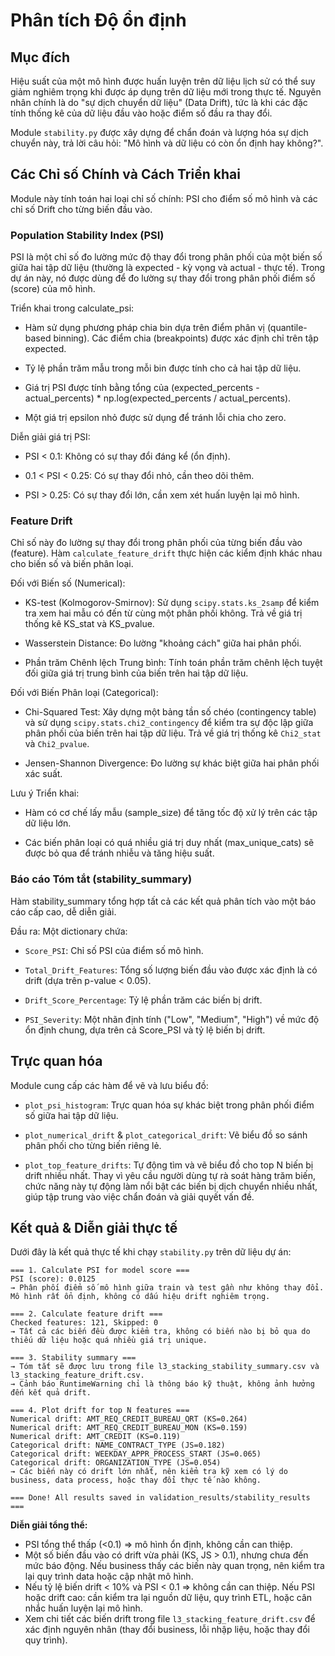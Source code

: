 # **Phân tích Độ ổn định**

## **Mục đích**
Hiệu suất của một mô hình được huấn luyện trên dữ liệu lịch sử có thể suy giảm nghiêm trọng khi được áp dụng trên dữ liệu mới trong thực tế. Nguyên nhân chính là do "sự dịch chuyển dữ liệu" (Data Drift), tức là khi các đặc tính thống kê của dữ liệu đầu vào hoặc điểm số đầu ra thay đổi.

Module `stability.py` được xây dựng để chẩn đoán và lượng hóa sự dịch chuyển này, trả lời câu hỏi: "Mô hình và dữ liệu có còn ổn định hay không?".

## **Các Chỉ số Chính và Cách Triển khai**
Module này tính toán hai loại chỉ số chính: PSI cho điểm số mô hình và các chỉ số Drift cho từng biến đầu vào.

### **Population Stability Index (PSI)**
PSI là một chỉ số đo lường mức độ thay đổi trong phân phối của một biến số giữa hai tập dữ liệu (thường là expected - kỳ vọng và actual - thực tế). Trong dự án này, nó được dùng để đo lường sự thay đổi trong phân phối điểm số (score) của mô hình.

Triển khai trong calculate_psi:

- Hàm sử dụng phương pháp chia bin dựa trên điểm phân vị (quantile-based binning). Các điểm chia (breakpoints) được xác định chỉ trên tập expected.

- Tỷ lệ phần trăm mẫu trong mỗi bin được tính cho cả hai tập dữ liệu.

- Giá trị PSI được tính bằng tổng của (expected_percents - actual_percents) * np.log(expected_percents / actual_percents).

- Một giá trị epsilon nhỏ được sử dụng để tránh lỗi chia cho zero.

Diễn giải giá trị PSI:

- PSI < 0.1: Không có sự thay đổi đáng kể (ổn định).

- 0.1 < PSI < 0.25: Có sự thay đổi nhỏ, cần theo dõi thêm.

- PSI > 0.25: Có sự thay đổi lớn, cần xem xét huấn luyện lại mô hình.

### **Feature Drift**
Chỉ số này đo lường sự thay đổi trong phân phối của từng biến đầu vào (feature). Hàm `calculate_feature_drift` thực hiện các kiểm định khác nhau cho biến số và biến phân loại.

Đối với Biến số (Numerical):

- KS-test (Kolmogorov-Smirnov): Sử dụng `scipy.stats.ks_2samp` để kiểm tra xem hai mẫu có đến từ cùng một phân phối không. Trả về giá trị thống kê KS_stat và KS_pvalue.

- Wasserstein Distance: Đo lường "khoảng cách" giữa hai phân phối.

- Phần trăm Chênh lệch Trung bình: Tính toán phần trăm chênh lệch tuyệt đối giữa giá trị trung bình của biến trên hai tập dữ liệu.

Đối với Biến Phân loại (Categorical):

- Chi-Squared Test: Xây dựng một bảng tần số chéo (contingency table) và sử dụng `scipy.stats.chi2_contingency` để kiểm tra sự độc lập giữa phân phối của biến trên hai tập dữ liệu. Trả về giá trị thống kê `Chi2_stat` và `Chi2_pvalue`.

- Jensen-Shannon Divergence: Đo lường sự khác biệt giữa hai phân phối xác suất.

Lưu ý Triển khai:

- Hàm có cơ chế lấy mẫu (sample_size) để tăng tốc độ xử lý trên các tập dữ liệu lớn.

- Các biến phân loại có quá nhiều giá trị duy nhất (max_unique_cats) sẽ được bỏ qua để tránh nhiễu và tăng hiệu suất.

### **Báo cáo Tóm tắt (stability_summary)**
Hàm stability_summary tổng hợp tất cả các kết quả phân tích vào một báo cáo cấp cao, dễ diễn giải.

Đầu ra: Một dictionary chứa:

- `Score_PSI`: Chỉ số PSI của điểm số mô hình.

- `Total_Drift_Features`: Tổng số lượng biến đầu vào được xác định là có drift (dựa trên p-value < 0.05).

- `Drift_Score_Percentage`: Tỷ lệ phần trăm các biến bị drift.

- `PSI_Severity`: Một nhãn định tính ("Low", "Medium", "High") về mức độ ổn định chung, dựa trên cả Score_PSI và tỷ lệ biến bị drift.

## **Trực quan hóa**
Module cung cấp các hàm để vẽ và lưu biểu đồ:

- `plot_psi_histogram`: Trực quan hóa sự khác biệt trong phân phối điểm số giữa hai tập dữ liệu.

- `plot_numerical_drift` & `plot_categorical_drift`: Vẽ biểu đồ so sánh phân phối cho từng biến riêng lẻ.

- `plot_top_feature_drifts`: Tự động tìm và vẽ biểu đồ cho top N biến bị drift nhiều nhất. Thay vì yêu cầu người dùng tự rà soát hàng trăm biến, chức năng này tự động làm nổi bật các biến bị dịch chuyển nhiều nhất, giúp tập trung vào việc chẩn đoán và giải quyết vấn đề.

## **Kết quả & Diễn giải thực tế**

Dưới đây là kết quả thực tế khi chạy `stability.py` trên dữ liệu dự án:

```
=== 1. Calculate PSI for model score ===
PSI (score): 0.0125
→ Phân phối điểm số mô hình giữa train và test gần như không thay đổi. Mô hình rất ổn định, không có dấu hiệu drift nghiêm trọng.

=== 2. Calculate feature drift ===
Checked features: 121, Skipped: 0
→ Tất cả các biến đều được kiểm tra, không có biến nào bị bỏ qua do thiếu dữ liệu hoặc quá nhiều giá trị unique.

=== 3. Stability summary ===
→ Tóm tắt sẽ được lưu trong file l3_stacking_stability_summary.csv và l3_stacking_feature_drift.csv.
→ Cảnh báo RuntimeWarning chỉ là thông báo kỹ thuật, không ảnh hưởng đến kết quả drift.

=== 4. Plot drift for top N features ===
Numerical drift: AMT_REQ_CREDIT_BUREAU_QRT (KS=0.264)
Numerical drift: AMT_REQ_CREDIT_BUREAU_MON (KS=0.159)
Numerical drift: AMT_CREDIT (KS=0.119)
Categorical drift: NAME_CONTRACT_TYPE (JS=0.182)
Categorical drift: WEEKDAY_APPR_PROCESS_START (JS=0.065)
Categorical drift: ORGANIZATION_TYPE (JS=0.054)
→ Các biến này có drift lớn nhất, nên kiểm tra kỹ xem có lý do business, data process, hoặc thay đổi thực tế nào không.

=== Done! All results saved in validation_results/stability_results ===
```

**Diễn giải tổng thể:**

- PSI tổng thể thấp (<0.1) ⇒ mô hình ổn định, không cần can thiệp.
- Một số biến đầu vào có drift vừa phải (KS, JS > 0.1), nhưng chưa đến mức báo động. Nếu business thấy các biến này quan trọng, nên kiểm tra lại quy trình data hoặc cập nhật mô hình.
- Nếu tỷ lệ biến drift < 10% và PSI < 0.1 ⇒ không cần can thiệp. Nếu PSI hoặc drift cao: cần kiểm tra lại nguồn dữ liệu, quy trình ETL, hoặc cân nhắc huấn luyện lại mô hình.
- Xem chi tiết các biến drift trong file `l3_stacking_feature_drift.csv` để xác định nguyên nhân (thay đổi business, lỗi nhập liệu, hoặc thay đổi quy trình).
